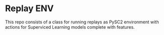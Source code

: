 # Replay ENV

This repo consists of a class for running replays as PySC2 environment with actions for Superviced Learning models complete with features.